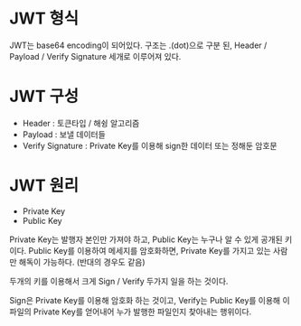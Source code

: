 # JWT 형식
JWT는 base64 encoding이 되어있다.
구조는 .(dot)으로 구분 된, Header / Payload / Verify Signature 세개로 이루어져 있다.

# JWT 구성
* Header : 토큰타입 / 해슁 알고리즘
* Payload : 보낼 데이터들
* Verify Signature : Private Key를 이용해 sign한 데이터 또는 정해둔 암호문

# JWT 원리
 * Private Key
 * Public Key
 
Private Key는 발행자 본인만 가져야 하고, Public Key는 누구나 알 수 있게 공개된 키이다.
Public Key를 이용하여 메세지를 암호화하면, Private Key를 가지고 있는 사람만 해독이 가능하다. (반대의 경우도 같음)

두개의 키를 이용해서
크게 Sign / Verify 두가지 일을 하는 것이다.

Sign은 Private Key를 이용해 암호화 하는 것이고,
Verify는 Public Key를 이용해 이 파일의 Private Key를 얻어내어 누가 발행한 파일인지 찾아내는 행위이다.
